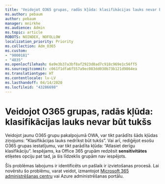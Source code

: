 ```yaml
---
title: 'Veidojot O365 grupas, radās kļūda: klasifikācijas lauks nevar būt tukšs'
ms.author: pebaum
author: pebaum
manager: mnirkhe
ms.audience: Admin
ms.topic: article
ROBOTS: NOINDEX, NOFOLLOW
localization_priority: Priority
ms.collection: Adm_O365
ms.custom:
- "9000181"
- "4835"
ms.openlocfilehash: 6a9e3b37a3bf8af2923d8ad7c918c969e1c56ff5
ms.sourcegitcommit: c061f1dfa6f557a9ec083dd030b73b121d9864ea
ms.translationtype: HT
ms.contentlocale: lv-LV
ms.lasthandoff: 04/14/2020
ms.locfileid: "43286698"
---
```

# <a name="error-creating-o365-groups-the-classification-field-cant-be-empty"></a>Veidojot O365 grupas, radās kļūda: klasifikācijas lauks nevar būt tukšs

Veidojot jaunu O365 grupu pakalpojumā OWA, var tikt parādīts šāds kļūdas ziņojums: “Klasifikācijas lauks nedrīkst būt tukšs”.  Vai arī, rediģējot esošu O365 grupas iestatījumu, var tikt parādīta kļūda: “Atlasiet derīgu klasifikāciju”.   Iespējams, ka Office 365 grupām redzēsit **sensitivitātes** etiķetes opciju pat tad, ja šis līdzeklis grupām nav iespējots.

Šīs problēmas labojums ir identificēts un pašlaik ir izvietošanas procesā.  Lai novērstu šo problēmu, varat veidot, izmantojot [Microsoft 365 administrēšanas centru](https://docs.microsoft.com/microsoft-365/admin/create-groups/create-groups?view=o365-worldwide) vai Azure administrēšanas portālu.
